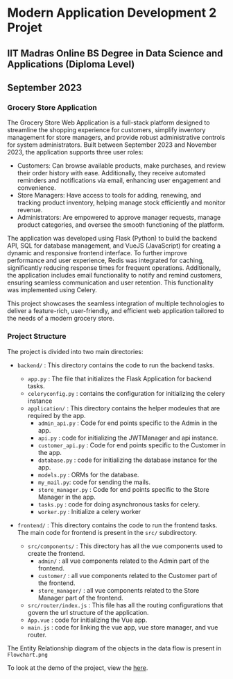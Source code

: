 # Modern Application Development 2 Projet
## IIT Madras Online BS Degree in Data Science and Applications (Diploma Level)
## September 2023
### Grocery Store Application
The Grocery Store Web Application is a full-stack platform designed to streamline the shopping experience for customers, simplify inventory management for store managers, and provide robust administrative controls for system administrators. Built between September 2023 and November 2023, the application supports three user roles:

* Customers: Can browse available products, make purchases, and review their order history with ease. Additionally, they receive automated reminders and notifications via email, enhancing user engagement and convenience.
* Store Managers: Have access to tools for adding, renewing, and tracking product inventory, helping manage stock efficiently and monitor revenue.
* Administrators: Are empowered to approve manager requests, manage product categories, and oversee the smooth functioning of the platform.

The application was developed using Flask (Python) to build the backend API, SQL for database management, and VueJS (JavaScript) for creating a dynamic and responsive frontend interface. To further improve performance and user experience, Redis was integrated for caching, significantly reducing response times for frequent operations. Additionally, the application includes email functionality to notify and remind customers, ensuring seamless communication and user retention. This functionality was implemented using Celery.

This project showcases the seamless integration of multiple technologies to deliver a feature-rich, user-friendly, and efficient web application tailored to the needs of a modern grocery store.

### Project Structure
The project is divided into two main directories:
* `backend/` : This directory contains the code to run the backend tasks.
    * `app.py` : The file that initializes the Flask Application for backend tasks.
    * `celeryconfig.py` : contains the configuration for initializing the celery instance
    * `application/` : This directory contains the helper modeules that are required by the app.
        * `admin_api.py` : Code for end points specific to the Admin in the app.
        * `api.py` : code for initializing the JWTManager and api instance.
        * `customer_api.py` : Code for end points specific to the Customer in the app.
        * `database.py` : code for initializing the database instance for the app.
        * `models.py` : ORMs for the database.
        * `my_mail.py`: code for sending the mails.
        * `store_manager.py` : Code for end points specific to the Store Manager in the app.
        * `tasks.py` : code for doing asynchronous tasks for celery.
        * `worker.py` : Initialize a celery worker

* `frontend/` :  This directory contains the code to run the frontend tasks. The main code for frontend is present in the `src/` subdirectory. 
    * `src/components/` : This directory has all the vue components used to create the frontend. 
        * `admin/` : all vue components related to the Admin part of the frontend. 
        * `customer/` : all vue components related to the Customer part of the frontend. 
        * `store_manager/` : all vue components related to the Store Manager part of the frontend. 
    * `src/router/index.js` : This file has all the routing configurations that govern the url structure of the application.
    * `App.vue` : code for initializing the Vue app.
    * `main.js` : code for linking the vue app, vue store manager, and vue router. 

The Entity Relationship diagram of the objects in the data flow is present in `Flowchart.png`

To look at the demo of the project, view the [here](https://drive.google.com/file/d/1bxUNI1XlOvmkWwfi62kWxrfYFbskF1uf/view?usp=sharing).